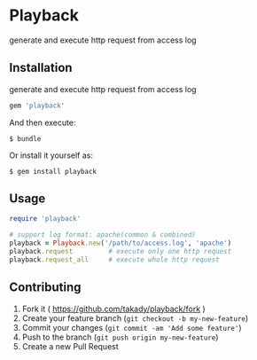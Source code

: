 # Playback

generate and execute http request from access log

## Installation

generate and execute http request from access log

```ruby
gem 'playback'
```

And then execute:

    $ bundle

Or install it yourself as:

    $ gem install playback

## Usage

```ruby
require 'playback'

# support log format: apache(common & combined)
playback = Playback.new('/path/to/access.log', 'apache')
playback.request         # execute only one http request
playback.request_all     # execute whole http request
```

## Contributing

1. Fork it ( https://github.com/takady/playback/fork )
2. Create your feature branch (`git checkout -b my-new-feature`)
3. Commit your changes (`git commit -am 'Add some feature'`)
4. Push to the branch (`git push origin my-new-feature`)
5. Create a new Pull Request

